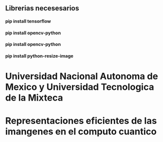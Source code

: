## Librerias necesesarios
#### pip install tensorflow
#### pip install opencv-python
#### pip install opencv-python
#### pip install python-resize-image
# Universidad Nacional Autonoma de Mexico y Universidad Tecnologica de la Mixteca 
# Representaciones eficientes de las imangenes en el computo cuantico 
